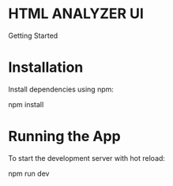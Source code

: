 HTML ANALYZER UI
===============================================

Getting Started

Installation
================================================

Install dependencies using npm:

npm install

Running the App
===============================================

To start the development server with hot reload:

npm run dev
